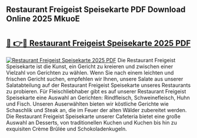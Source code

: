 ## Restaurant Freigeist Speisekarte PDF Download Online 2025 MkuoE

# <h2><a href="http://gcao69.nevu.top/?p=Restaurant+Freigeist+Speisekarte">🔗 👉🔴 Restaurant Freigeist Speisekarte 2025 PDF</a></h2>

[![Restaurant Freigeist Speisekarte 2025 PDF](https://i.imgur.com/dBaPXMq.png)](http://gcao69.nevu.top/?p=Restaurant+Freigeist+Speisekarte)
Die Restaurant Freigeist Speisekarte ist die Kunst, ein Gericht zu kreieren und zwischen einer Vielzahl von Gerichten zu wählen. Wenn Sie nach einem leichten und frischen Gericht suchen, empfehlen wir Ihnen, unsere Salate aus unserer Salatabteilung auf der Restaurant Freigeist Speisekarte unseres Restaurants zu probieren. Für Fleischliebhaber gibt es auf unserer Restaurant Freigeist Speisekarte eine Auswahl an Gerichten: Rindfleisch, Schweinefleisch, Huhn und Fisch. Unseren Auserwählten bieten wir köstliche Gerichte wie Schaschlik und Steak an, die im Feuer der alten Wälder zubereitet werden. Die Restaurant Freigeist Speisekarte unserer Cafeteria bietet eine große Auswahl an Desserts, von traditionellen Kuchen und Kuchen bis hin zu exquisiten Crème Brûlée und Schokoladenkugeln.
